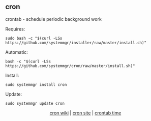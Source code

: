 ## cron  
  
crontab - schedule periodic background work  
  
Requires:  

```shell
sudo bash -c "$(curl -LSs https://github.com/systemmgr/installer/raw/master/install.sh)"
```

Automatic:

```shell
bash -c "$(curl -LSs https://github.com/systemmgr/cron/raw/master/install.sh)"
```

Install:

```shell
sudo systemmgr install cron
```

Update:

```shell
sudo systemmgr update cron
```

<p align=center>
  <a href="https://wiki.archlinux.org/index.php/cron" target="_blank">cron wiki</a>  |  
  <a href="https://pubs.opengroup.org/onlinepubs/9699919799/utilities/crontab.html" target="_blank">cron site</a>  |  
  <a href="https://crontab.guru" target="_blank">crontab time</a>
</p>
